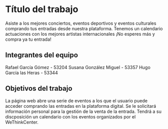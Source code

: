 # Título del trabajo

Asiste a los mejores conciertos, eventos deportivos y eventos culturales comprando tus entradas desde nuestra plataforma. Tenemos un calendario actuaciones con los mejores artistas internacionales ¡No esperes más y compra ya tu entrada!

## Integrantes del equipo

Rafael García Gómez - 53204
Susana González Miguel - 53357
Hugo García las Heras - 53344

## Objetivos del trabajo

La página web abre una serie de eventos a los que el usuario puede acceder comprando las entradas en la plataforma digital. Se le solicitará información personal para la gestión de la venta de la entrada. Tendrá a su discposición un calendario con los eventos organizados por el WeThinkCenter.
